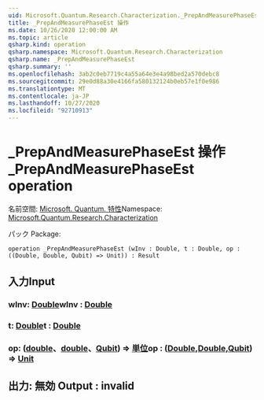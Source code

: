 ```yaml
---
uid: Microsoft.Quantum.Research.Characterization._PrepAndMeasurePhaseEst
title: _PrepAndMeasurePhaseEst 操作
ms.date: 10/26/2020 12:00:00 AM
ms.topic: article
qsharp.kind: operation
qsharp.namespace: Microsoft.Quantum.Research.Characterization
qsharp.name: _PrepAndMeasurePhaseEst
qsharp.summary: ''
ms.openlocfilehash: 3ab2c0eb7719c4a55a64e3e4a98bed2a570debc8
ms.sourcegitcommit: 29e0d88a30e4166fa580132124b0eb57e1f0e986
ms.translationtype: MT
ms.contentlocale: ja-JP
ms.lasthandoff: 10/27/2020
ms.locfileid: "92710913"
---
```

# <a name="_prepandmeasurephaseest-operation"></a><span data-ttu-id="a3cbd-102">_PrepAndMeasurePhaseEst 操作</span><span class="sxs-lookup"><span data-stu-id="a3cbd-102">_PrepAndMeasurePhaseEst operation</span></span>

<span data-ttu-id="a3cbd-103">名前空間: [Microsoft. Quantum. 特性](xref:Microsoft.Quantum.Research.Characterization)</span><span class="sxs-lookup"><span data-stu-id="a3cbd-103">Namespace: [Microsoft.Quantum.Research.Characterization](xref:Microsoft.Quantum.Research.Characterization)</span></span>

<span data-ttu-id="a3cbd-104">パック [](https://nuget.org/packages/)</span><span class="sxs-lookup"><span data-stu-id="a3cbd-104">Package: [](https://nuget.org/packages/)</span></span>




```qsharp
operation _PrepAndMeasurePhaseEst (wInv : Double, t : Double, op : ((Double, Double, Qubit) => Unit)) : Result
```


## <a name="input"></a><span data-ttu-id="a3cbd-105">入力</span><span class="sxs-lookup"><span data-stu-id="a3cbd-105">Input</span></span>

### <a name="winv--double"></a><span data-ttu-id="a3cbd-106">wInv: [Double](xref:microsoft.quantum.lang-ref.double)</span><span class="sxs-lookup"><span data-stu-id="a3cbd-106">wInv : [Double](xref:microsoft.quantum.lang-ref.double)</span></span>




### <a name="t--double"></a><span data-ttu-id="a3cbd-107">t: [Double](xref:microsoft.quantum.lang-ref.double)</span><span class="sxs-lookup"><span data-stu-id="a3cbd-107">t : [Double](xref:microsoft.quantum.lang-ref.double)</span></span>




### <a name="op--doubledoublequbit--unit"></a><span data-ttu-id="a3cbd-108">op: ([double](xref:microsoft.quantum.lang-ref.double)、[double](xref:microsoft.quantum.lang-ref.double)、[Qubit](xref:microsoft.quantum.lang-ref.qubit)) => [単位](xref:microsoft.quantum.lang-ref.unit)</span><span class="sxs-lookup"><span data-stu-id="a3cbd-108">op : ([Double](xref:microsoft.quantum.lang-ref.double),[Double](xref:microsoft.quantum.lang-ref.double),[Qubit](xref:microsoft.quantum.lang-ref.qubit)) => [Unit](xref:microsoft.quantum.lang-ref.unit)</span></span> 





## <a name="output--__invalidresult__"></a><span data-ttu-id="a3cbd-109">出力: __無効 <Result>__</span><span class="sxs-lookup"><span data-stu-id="a3cbd-109">Output : __invalid<Result>__</span></span>

